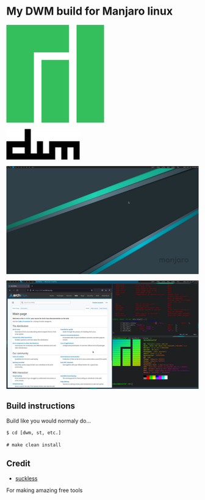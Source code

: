 # My DWM build for Manjaro linux  

![Manjaro linux](/logo.png)  

![DWM](/dwm.png)  

![Screenshot0](/Screenshot0.png)

![Screenshot1](/Screenshot1.png)

## Build instructions  

Build like you would normaly do...  

```  
$ cd [dwm, st, etc.]  

# make clean install  
```  

## Credit  

- [suckless](https://suckless.org)   

For making amazing free tools  
